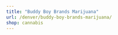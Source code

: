 ```yaml
---
title: "Buddy Boy Brands Marijuana"
url: /denver/buddy-boy-brands-marijuana/
shop: cannabis
---
```

